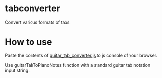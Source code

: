 # tabconverter
Convert various formats of tabs

# How to use
Paste the contents of [guitar_tab_converter.js](src/js/guitar_tab_converter.js) to js console of your browser.

Use guitarTabToPianoNotes function with a standard guitar tab notation input string.
